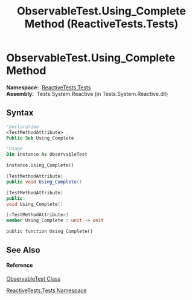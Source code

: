 ﻿---
title: ObservableTest.Using_Complete Method  (ReactiveTests.Tests)
TOCTitle: Using_Complete Method
ms:assetid: M:ReactiveTests.Tests.ObservableTest.Using_Complete
ms:mtpsurl: https://msdn.microsoft.com/en-us/library/reactivetests.tests.observabletest.using_complete(v=VS.103)
ms:contentKeyID: 36621143
ms.date: 06/28/2011
mtps_version: v=VS.103
f1_keywords:
- ReactiveTests.Tests.ObservableTest.Using_Complete
dev_langs:
- CSharp
- JScript
- VB
- FSharp
- c++
---

# ObservableTest.Using\_Complete Method

**Namespace:**  [ReactiveTests.Tests](hh289046\(v=vs.103\).md)  
**Assembly:**  Tests.System.Reactive (in Tests.System.Reactive.dll)

## Syntax

``` vb
'Declaration
<TestMethodAttribute> _
Public Sub Using_Complete
```

``` vb
'Usage
Dim instance As ObservableTest

instance.Using_Complete()
```

``` csharp
[TestMethodAttribute]
public void Using_Complete()
```

``` c++
[TestMethodAttribute]
public:
void Using_Complete()
```

``` fsharp
[<TestMethodAttribute>]
member Using_Complete : unit -> unit 
```

``` jscript
public function Using_Complete()
```

## See Also

#### Reference

[ObservableTest Class](hh288687\(v=vs.103\).md)

[ReactiveTests.Tests Namespace](hh289046\(v=vs.103\).md)

